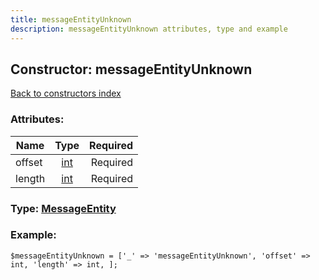 ```yaml
---
title: messageEntityUnknown
description: messageEntityUnknown attributes, type and example
---
```

## Constructor: messageEntityUnknown  
[Back to constructors index](index.md)



### Attributes:

| Name     |    Type       | Required |
|----------|:-------------:|---------:|
|offset|[int](../types/int.md) | Required|
|length|[int](../types/int.md) | Required|



### Type: [MessageEntity](../types/MessageEntity.md)


### Example:

```
$messageEntityUnknown = ['_' => 'messageEntityUnknown', 'offset' => int, 'length' => int, ];
```  

